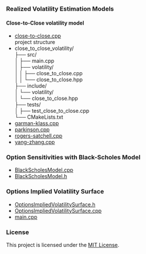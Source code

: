 ### Realized Volatility Estimation Models
#### Close-to-Close volatility model
- [close-to-close.cpp](https://github.com/manuelmusngi/derivatives-modeling/blob/main/realized-volatility-models/close-to-close.cpp)\
project structure
- close_to_close_volatility/\
├── src/\
│   ├── main.cpp\
│   ├── volatility/\
│   │   ├── close_to_close.cpp\
│   │   └── close_to_close.hpp\
├── include/\
│   └── volatility/\
│       └── close_to_close.hpp\
├── tests/\
│   ├── test_close_to_close.cpp\
└── CMakeLists.txt
- [garman-klass.cpp](https://github.com/manuelmusngi/derivatives-modeling/blob/main/realized-volatility-models/garman-klass.cpp)
- [parkinson.cpp](https://github.com/manuelmusngi/derivatives-modeling/blob/main/realized-volatility-models/parkinson.cpp)
- [rogers-satchell.cpp](https://github.com/manuelmusngi/derivatives-modeling/blob/main/realized-volatility-models/rogers-satchell.cpp)
- [yang-zhang.cpp](https://github.com/manuelmusngi/derivatives-modeling/blob/main/realized-volatility-models/yang-zhang.cpp)

### Option Sensitivities with Black-Scholes Model 
- [BlackScholesModel.cpp](https://github.com/manuelmusngi/derivatives-modeling/blob/main/option-sensitivities/BlackScholesModel.cpp)
- [BlackScholesModel.h](https://github.com/manuelmusngi/derivatives-modeling/blob/main/option-sensitivities/BlackScholesModel.h)
     
### Options Implied Volatility Surface 
- [OptionsImpliedVolatilitySurface.h](https://github.com/manuelmusngi/derivatives-modeling/blob/main/IVSurface/OptionsImpliedVolatilitySurface.hpp)
- [OptionsImpliedVolatilitySurface.cpp](https://github.com/manuelmusngi/derivatives-modeling/blob/main/IVSurface/OptionsImpliedVolatilitySurface.cpp)
- [main.cpp](https://github.com/manuelmusngi/derivatives-modeling/blob/main/IVSurface/main.cpp)
       
### License
This project is licensed under the [MIT License](https://github.com/manuelmusngi/regime_switching_models/edit/main/LICENSE).

